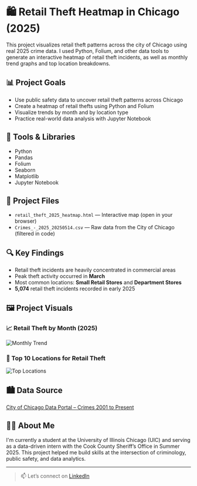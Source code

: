 # 🛍️ Retail Theft Heatmap in Chicago (2025)

This project visualizes retail theft patterns across the city of Chicago using real 2025 crime data. I used Python, Folium, and other data tools to generate an interactive heatmap of retail theft incidents, as well as monthly trend graphs and top location breakdowns.

## 📊 Project Goals

- Use public safety data to uncover retail theft patterns across Chicago
- Create a heatmap of retail thefts using Python and Folium
- Visualize trends by month and by location type
- Practice real-world data analysis with Jupyter Notebook

## 🧰 Tools & Libraries

- Python
- Pandas
- Folium
- Seaborn
- Matplotlib
- Jupyter Notebook

## 📁 Project Files

- `retail_theft_2025_heatmap.html` — Interactive map (open in your browser)
- `Crimes_-_2025_20250514.csv` — Raw data from the City of Chicago (filtered in code)

## 🔍 Key Findings

- Retail theft incidents are heavily concentrated in commercial areas
- Peak theft activity occurred in **March**
- Most common locations: **Small Retail Stores** and **Department Stores**
- **5,074** retail theft incidents recorded in early 2025

## 🖼️ Project Visuals

### 📈 Retail Theft by Month (2025)
![Monthly Trend](https://github.com/trixhanj/chicago-retail-theft-heatmap/blob/main/monthly_trend.png?raw=true)

### 🏬 Top 10 Locations for Retail Theft
![Top Locations](https://github.com/trixhanj/chicago-retail-theft-heatmap/blob/main/top_locations.png?raw=true)

## 🏙️ Data Source

[City of Chicago Data Portal – Crimes 2001 to Present](https://data.cityofchicago.org/Public-Safety/Crimes-2001-to-Present/ijzp-q8t2)

## 👨‍💻 About Me

I'm currently a student at the University of Illinois Chicago (UIC) and serving as a data-driven intern with the Cook County Sheriff’s Office in Summer 2025. This project helped me build skills at the intersection of criminology, public safety, and data analytics.

---

> 📫 Let’s connect on [LinkedIn](https://www.linkedin.com/in/trixhan-jegathesan/)
